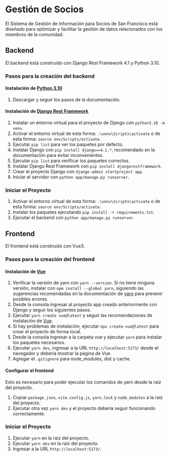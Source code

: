 # Gestión de Socios

El Sistema de Gestión de Información para Socios de San Francisco está diseñado para optimizar y facilitar la gestión de datos relacionados con los miembros de la comunidad.

## Backend

El backend está construido con Django Rest Framework 4.1 y Python 3.10.

### Pasos para la creación del backend

#### Instalación de [Python 3.10](https://www.python.org/downloads/)
1. Descargar y seguir los pasos de la documentación.

#### Instalación de [Django Rest Framework](https://www.django-rest-framework.org/)
1. Instalar un entorno virtual para el proyecto de Django con `python3.10 -m venv`.
2. Activar el entorno virtual de esta forma: `.\venv\Scripts\activate` o de esta forma: `source env/Scripts/activate`.
3. Ejecutar `pip list` para ver los paquetes por defecto.
4. Instalar Django con `pip install django==4.1.*`, recomendado en la documentación para evitar inconvenientes.
5. Ejecutar `pip list` para verificar los paquetes correctos.
6. Instalar Django Rest Framework con `pip install djangorestframework`.
7. Crear el proyecto Django con `django-admin startproject app`.
8. Iniciar el servidor con `python app/manage.py runserver`.

### Iniciar el Proyecto
1. Activar el entorno virtual de esta forma: `.\venv\Scripts\activate` o de esta forma: `source env/Scripts/activate`.
2. Instalar los paquetes ejecutando `pip install -r requirements.txt`.
3. Ejecutar el backend con `python app/manage.py runserver`.

## Frontend

El frontend está construido con Vue3.

### Pasos para la creación del frontend

#### Instalación de [Vue](https://vuejs.org/guide/quick-start)
1. Verificar la versión de yarn con `yarn --version`. Si no tiene ninguna versión, instalar con `npm install --global yarn`, siguiendo las sugerencias recomendadas en la documentación de [yarn](https://yarnpkg.com/getting-started/install) para prevenir posibles errores.
2. Desde la consola ingresar al proyecto app creado anteriormente con Django y seguir los siguientes pasos.
3. Ejecutar `yarn create vue@latest` y seguir las recomendaciones de instalación de [Vue](https://vuejs.org/guide/quick-start).
4. Si hay problemas de instalación, ejecutar `npx create-vue@latest` para crear el proyecto de forma local.
5. Desde la consola ingresar a la carpeta vue y ejecutar `yarn` para instalar los paquetes necesarios.
6. Ejecutar `yarn dev`, ingresar a la URL `http://localhost:5173/` desde el navegador y debería mostrar la página de Vue.
7. Agregar el `.gitignore` para node_modules, dist y cache.

#### Configurar el frontend
Esto es necesario para poder ejecutar los comandos de yarn desde la raíz del proyecto.
  1. Copiar `package.json`, `vite.config.js`, `yarn.lock` y `node_modules` a la raíz del proyecto.
  2. Ejecutar otra vez `yarn dev` y el proyecto debería seguir funcionando correctamente.

### Iniciar el Proyecto
1. Ejecutar `yarn` en la raíz del proyecto.
2. Ejecutar `yarn dev` en la raíz del proyecto.
3. Ingresar a la URL `http://localhost:5173/`.